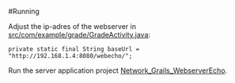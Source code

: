 #Running

Adjust the ip-adres of the webserver in [src/com/example/grade/GradeActivity.java](src/com/example/grade/GradeActivity.java):

```
private static final String baseUrl = "http://192.168.1.4:8080/webecho/";
```

Run the server application project [Network_Grails_WebserverEcho](../Network_Grails_WebserverEcho).
